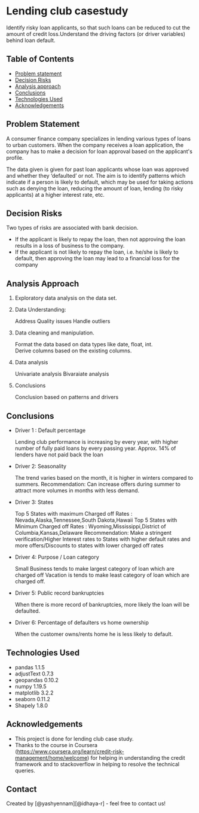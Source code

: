 # Lending club casestudy

Identify risky loan applicants, so that such loans can be reduced to cut the amount of credit loss.Understand the driving factors (or driver variables) behind loan default.

## Table of Contents
* [Problem statement](#problem-statement)
* [Decision Risks](#decision-risks)
* [Analysis approach](#analysis-approach)
* [Conclusions](#conclusions)
* [Technologies Used](#technologies-used)
* [Acknowledgements](#acknowledgements)


<!-- You can include any other section that is pertinent to your problem -->
## Problem Statement
 A consumer finance company specializes in lending various types of loans to urban customers. When the company receives a loan application, the company has to make a decision for loan approval based on the applicant's profile.
 
 The data given is given for past loan applicants whose loan was approved and whether they ‘defaulted’ or not. The aim is to identify patterns which indicate if a person is likely to default, which may be used for taking actions such as denying the loan, reducing the amount of loan, lending (to risky applicants) at a higher interest rate, etc.

## Decision Risks

Two types of risks are associated with bank decision.
- If the applicant is likely to repay the loan, then not approving the loan results in a loss of business to the company. 
- If the applicant is not likely to repay the loan, i.e. he/she is likely to default, then approving the loan may lead to a financial loss for the company

<!-- You don't have to answer all the questions - just the ones relevant to your project. -->

## Analysis Approach

1. Exploratory data analysis on the data set.      
2. Data Understanding:

    Address Quality issues
    Handle outliers
3. Data cleaning and manipulation.
 
    Format the data based on data types like date, float, int.   
    Derive columns based on the existing columns. 
4. Data analysis

    Univariate analysis
    Bivaraiate analysis
5. Conclusions

    Conclusion based on patterns and drivers

## Conclusions
- Driver 1 : Default percentage

    Lending club performance is increasing by every year, with higher number of fully paid loans by every passing year.
    Approx. 14% of lenders have not paid back the loan
- Driver 2: Seasonality

    The trend varies based on the month, it is higher in winters compared to summers.
    Recommendation: Can increase offers during summer to attract more volumes in months with less demand.
- Driver 3: States

    Top 5 States with maximum Charged off Rates : Nevada,Alaska,Tennessee,South Dakota,Hawaii
    Top 5 States with Minimum Charged off Rates : Wyoming,Mississippi,District of Columbia,Kansas,Delaware
    Recommendation: Make a stringent verification/Higher Interest rates to States with higher default rates and more offers/Discounts to states with lower charged off rates
- Driver 4: Purpose / Loan category

    Small Business tends to make largest category of loan which are charged off
    Vacation is tends to make least category of loan which are charged off.
- Driver 5: Public record bankruptcies

    When there is more record of bankruptcies, more likely the loan will be defaulted.
- Driver 6:  Percentage of defaulters vs home ownership
    
    When the customer owns/rents home he is less likely to default.

<!-- You don't have to answer all the questions - just the ones relevant to your project. -->


## Technologies Used
- pandas                        1.1.5
- adjustText                    0.7.3
- geopandas                     0.10.2
- numpy                         1.19.5
- matplotlib                    3.2.2
- seaborn                       0.11.2
- Shapely                       1.8.0

<!-- As the libraries versions keep on changing, it is recommended to mention the version of library used in this project -->

## Acknowledgements
- This project is done for lending club case study.
- Thanks to the course in Coursera (https://www.coursera.org/learn/credit-risk-management/home/welcome) for helping in understanding the credit framework and to stackoverflow in helping to resolve the technical queries.



## Contact
Created by [@yashyennam][@idhaya-r] - feel free to contact us!


<!-- Optional -->
<!-- ## License -->
<!-- This project is open source and available under the [... License](). -->

<!-- You don't have to include all sections - just the one's relevant to your project -->
